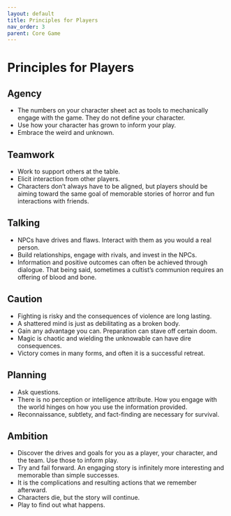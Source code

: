 ```yaml
---
layout: default
title: Principles for Players
nav_order: 3
parent: Core Game
---
```


# Principles for Players
## Agency
- The numbers on your character sheet act as tools to mechanically engage with the game. They do not define your character.
- Use how your character has grown to inform your play.
- Embrace the weird and unknown.


## Teamwork
- Work to support others at the table.
- Elicit interaction from other players.
- Characters don’t always have to be aligned, but players should be aiming toward the same goal of memorable stories of horror and fun interactions with friends.


## Talking
- NPCs have drives and flaws. Interact with them as you would a real person.
- Build relationships, engage with rivals, and invest in the NPCs.
- Information and positive outcomes can often be achieved through dialogue. That being said, sometimes a cultist’s communion requires an offering of blood and bone.


## Caution
- Fighting is risky and the consequences of violence are long lasting.
- A shattered mind is just as debilitating as a broken body.
- Gain any advantage you can. Preparation can stave off certain doom.
- Magic is chaotic and wielding the unknowable can have dire consequences.
- Victory comes in many forms, and often it is a successful retreat.


## Planning
- Ask questions.
- There is no perception or intelligence attribute. How you engage with the world hinges on how you use the information provided.
- Reconnaissance, subtlety, and fact-finding are necessary for survival.


## Ambition
- Discover the drives and goals for you as a player, your character, and the team. Use those to inform play.
- Try and fail forward. An engaging story is infinitely more interesting and memorable than simple successes.
- It is the complications and resulting actions that we remember afterward.
- Characters die, but the story will continue.
- Play to find out what happens.
